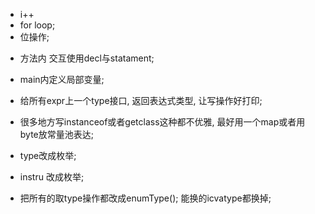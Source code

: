 - i++
- for loop;
- 位操作;

+ 方法内 交互使用decl与statament;
- main内定义局部变量;
- 给所有expr上一个type接口, 返回表达式类型, 让写操作好打印;
- 很多地方写instanceof或者getclass这种都不优雅, 最好用一个map或者用byte放常量池表达;

- type改成枚举;  

- instru 改成枚举;

- 把所有的取type操作都改成enumType();
能换的icvatype都换掉;